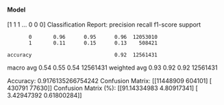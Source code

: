 #### Model
[1 1 1 ... 0 0 0]
Classification Report:
              precision    recall  f1-score   support

           0       0.96      0.95      0.96  12053010
           1       0.11      0.15      0.13    508421

    accuracy                           0.92  12561431
   macro avg       0.54      0.55      0.54  12561431
weighted avg       0.93      0.92      0.92  12561431

Accuracy: 0.9176135266754242
Confusion Matrix:
[[11448909   604101]
 [  430791    77630]]
Confusion Matrix (%):
[[91.14334983  4.80917341]
 [ 3.42947392  0.61800284]]

